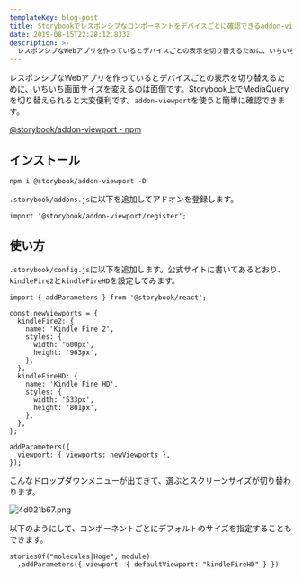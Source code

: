 ```yaml
---
templateKey: blog-post
title: Storybookでレスポンシブなコンポーネントをデバイスごとに確認できるaddon-viewportを試してみた
date: 2019-08-15T22:28:12.833Z
description: >-
  レスポンシブなWebアプリを作っているとデバイスごとの表示を切り替えるために、いちいち画面サイズを変えるのは面倒です。Storybook上でMediaQueryを切り替えられると大変便利です。`addon-viewport`を使うと簡単に確認できます。
---
```

レスポンシブなWebアプリを作っているとデバイスごとの表示を切り替えるために、いちいち画面サイズを変えるのは面倒です。Storybook上でMediaQueryを切り替えられると大変便利です。`addon-viewport`を使うと簡単に確認できます。

[@storybook/addon-viewport - npm](https://www.npmjs.com/package/@storybook/addon-viewport)

## インストール

```
npm i @storybook/addon-viewport -D
```

`.storybook/addons.js`に以下を追加してアドオンを登録します。

```
import '@storybook/addon-viewport/register';
```

## 使い方

`.storybook/config.js`に以下を追加します。公式サイトに書いてあるとおり、`kindleFire2`と`kindleFireHD`を設定してみます。

```
import { addParameters } from '@storybook/react';
 
const newViewports = {
  kindleFire2: {
    name: 'Kindle Fire 2',
    styles: {
      width: '600px',
      height: '963px',
    },
  },
  kindleFireHD: {
    name: 'Kindle Fire HD',
    styles: {
      width: '533px',
      height: '801px',
    },
  },
};
 
addParameters({
  viewport: { viewports: newViewports },
});
```

こんなドロップダウンメニューが出てきて、選ぶとスクリーンサイズが切り替わります。

![4d021b67.png](/img/4d021b67.png)

以下のようにして、コンポーネントごとにデフォルトのサイズを指定することもできます。

```
storiesOf("molecules|Hoge", module)
  .addParameters({ viewport: { defaultViewport: "kindleFireHD" } })
```
